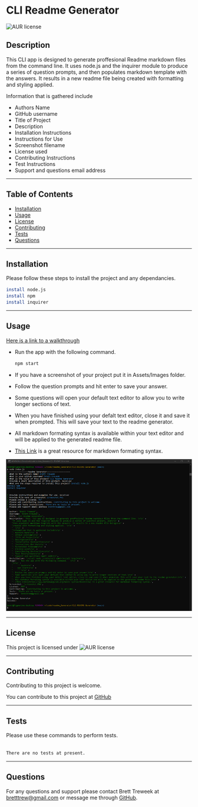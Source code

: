 # CLI Readme Generator

![AUR license](https://img.shields.io/static/v1?label=License&message=MIT&color=blue)

## Description

This  CLI app is designed to generate proffesional Readme markdown files from the command line. 
It uses node.js and the inquirer module to produce a series of question prompts, and
then populates markdown template with the answers. It results in a new readme file being
created with formatting and styling applied.  
  
Information that is gathered include
- Authors Name
- GitHub username
- Title of Project
- Description
- Installation Instructions
- Instructions for Use
- Screenshot filename
- License used
- Contributing Instructions
- Test Instructions
- Support and questions email address

---
## Table of Contents

- [Installation](#installation)
- [Usage](#usage)
- [License](#license)
- [Contributing](#contributing)
- [Tests](#tests)
- [Questions](#questions)

---
## Installation

Please follow these steps to install the project and any dependancies.

```bash
install node.js
install npm
install inquirer


```

---
## Usage

[Here is a link to a walkthrough](https://drive.google.com/file/d/1LG07zwsB0G4Ae_E2sGQ7sr7RJHtJlWYS/view)

- Run the app with the following command.   

    ```bash
    npm start
    ```
- If you have a screenshot of your project put it in Assets/Images folder.
- Follow the question prompts and hit enter to save your answer.
- Some questions will open your default text editor to allow you to write longer sections of text.
- When you have finished using your defalt text editor, close it and save it when prompted. This will save your text to the readme generator.
- All markdown formating syntax is available within your text editor and will be applied to the generated readme file.
- [This Link](https://www.markdownguide.org/basic-syntax/#overview) is a great resource for markdown formating syntax.

![alt text](Assets/Images/screenshot.PNG)

---
## License

This project is licensed under ![AUR license](https://img.shields.io/static/v1?label=License&message=MIT&color=blue)

---
## Contributing

Contributing to this project is welcome.

You can contribute to this project at [GitHub](https://github.com/brett-treweek/CLI-README-Generator)

---
## Tests

Please use these commands to perform tests.

```bash

There are no tests at present.

```

---
## Questions

For any questions and support please contact Brett Treweek at bretttrew@gmail.com or message me through [GitHub](https://github.com/brett-treweek).